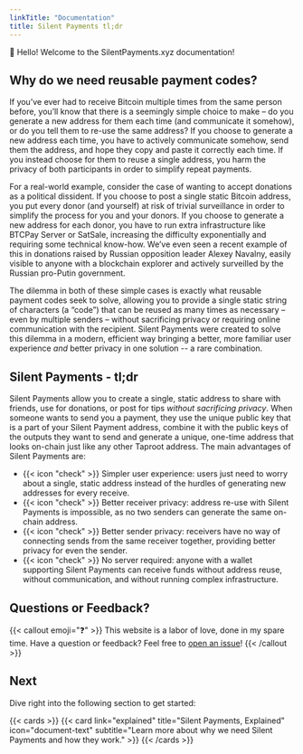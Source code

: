 ```yaml
---
linkTitle: "Documentation"
title: Silent Payments tl;dr
---
```


👋 Hello! Welcome to the SilentPayments.xyz documentation!

<!--more-->

## Why do we need reusable payment codes?

If you’ve ever had to receive Bitcoin multiple times from the same person before, you’ll know that there is a seemingly simple choice to make – do you generate a new address for them each time (and communicate it somehow), or do you tell them to re-use the same address? If you choose to generate a new address each time, you have to actively communicate somehow, send them the address, and hope they copy and paste it correctly each time. If you instead choose for them to reuse a single address, you harm the privacy of both participants in order to simplify repeat payments.

For a real-world example, consider the case of wanting to accept donations as a political dissident. If you choose to post a single static Bitcoin address, you put every donor (and yourself) at risk of trivial surveillance in order to simplify the process for you and your donors. If you choose to generate a new address for each donor, you have to run extra infrastructure like BTCPay Server or SatSale, increasing the difficulty exponentially and requiring some technical know-how. We’ve even seen a recent example of this in donations raised by Russian opposition leader Alexey Navalny, easily visible to anyone with a blockchain explorer and actively surveilled by the Russian pro-Putin government.

The dilemma in both of these simple cases is exactly what reusable payment codes seek to solve, allowing you to provide a single static string of characters (a “code”) that can be reused as many times as necessary – even by multiple senders – without sacrificing privacy or requiring online communication with the recipient. Silent Payments were created to solve this dilemma in a modern, efficient way bringing a better, more familiar user experience *and* better privacy in one solution -- a rare combination.

## Silent Payments - tl;dr

Silent Payments allow you to create a single, static address to share with friends, use for donations, or post for tips *without sacrificing privacy*. When someone wants to send you a payment, they use the unique public key that is a part of your Silent Payment address, combine it with the public keys of the outputs they want to send and generate a unique, one-time address that looks on-chain just like any other Taproot address. The main advantages of Silent Payments are:

- {{< icon "check" >}} Simpler user experience: users just need to worry about a single, static address instead of the hurdles of generating new addresses for every receive.
- {{< icon "check" >}} Better receiver privacy: address re-use with Silent Payments is impossible, as no two senders can generate the same on-chain address.
- {{< icon "check" >}} Better sender privacy: receivers have no way of connecting sends from the same receiver together, providing better privacy for even the sender.
- {{< icon "check" >}} No server required: anyone with a wallet supporting Silent Payments can receive funds without address reuse, without communication, and without running complex infrastructure.

<!--more-->

## Questions or Feedback?

{{< callout emoji="❓" >}}
  This website is a labor of love, done in my spare time.
  Have a question or feedback? Feel free to [open an issue](https://github.com/sethforprivacy/silentpaymentsxyz/issues)!
{{< /callout >}}

## Next

Dive right into the following section to get started:

{{< cards >}}
  {{< card link="explained" title="Silent Payments, Explained" icon="document-text" subtitle="Learn more about why we need Silent Payments and how they work." >}}
{{< /cards >}}

[hugo]: https://gohugo.io/
[flex-search]: https://github.com/nextapps-de/flexsearch
[tailwind-css]: https://tailwindcss.com/